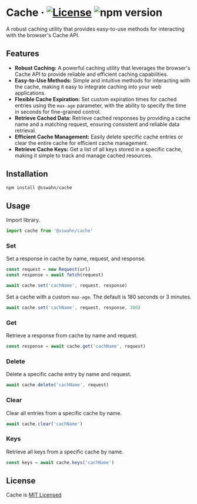 # Cache · [![License](https://img.shields.io/badge/License-MIT-blue.svg)](https://github.com/sswahn/cache/blob/main/LICENSE) ![npm version](https://img.shields.io/npm/v/@sswahn/cache)
A robust caching utility that provides easy-to-use methods for interacting with the browser's Cache API.  

## Features
- **Robust Caching:** A powerful caching utility that leverages the browser's Cache API to provide reliable and efficient caching capabilities.
- **Easy-to-Use Methods:** Simple and intuitive methods for interacting with the cache, making it easy to integrate caching into your web applications.
- **Flexible Cache Expiration:** Set custom expiration times for cached entries using the `max-age` parameter, with the ability to specify the time in seconds for fine-grained control.
- **Retrieve Cached Data:** Retrieve cached responses by providing a cache name and a matching request, ensuring consistent and reliable data retrieval.
- **Efficient Cache Management:** Easily delete specific cache entries or clear the entire cache for efficient cache management.
- **Retrieve Cache Keys:** Get a list of all keys stored in a specific cache, making it simple to track and manage cached resources.  

## Installation
```bash
npm install @sswahn/cache
```

## Usage  
Import library.  

```javascript
import cache from '@sswahn/cache'
```

### Set    
Set a response in cache by name, request, and response.  

```javascript
const request = new Request(url)
const response = await fetch(request)

await cache.set('cachName', request, response)
```

Set a cache with a custom `max-age`. The default is 180 seconds or 3 minutes.
```javascript
await cache.set('cachName', request, response, 300)
```

### Get  
Retrieve a response from cache by name and request.  

```javascript
const response = await cache.get('cachName', request)
```

### Delete  
Delete a specific cache entry by name and request.  

```javascript
await cache.delete('cachName', request)
```

### Clear    
Clear all entries from a specific cache by name.  

```javascript
await cache.clear('cachName')
```

### Keys    
Retrieve all keys from a specific cache by name.  

```javascript
const keys = await cache.keys('cachName')
```


## License
Cache is [MIT Licensed](https://github.com/sswahn/cache/blob/main/LICENSE)

